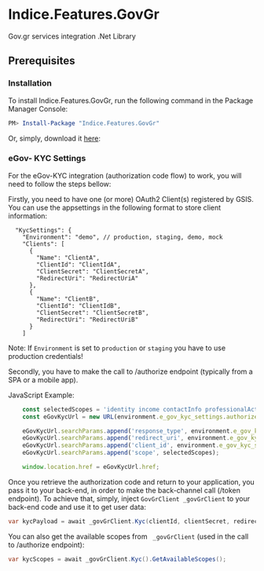 # Indice.Features.GovGr

Gov.gr services integration .Net Library

## Prerequisites

### Installation

To install Indice.Features.GovGr, run the following command in the Package Manager Console:

```powershell
PM> Install-Package "Indice.Features.GovGr"
```

Or, simply, download it [here](https://www.nuget.org/packages/Indice.Features.GovGr/):

### eGov- KYC Settings

For the eGov-KYC integration (authorization code flow) to work, you will need to follow the steps bellow:

Firstly, you need to have one (or more) OAuth2 Client(s) registered by GSIS. You can use the appsettings in the following format to store client information:

```
  "KycSettings": {
    "Environment": "demo", // production, staging, demo, mock
    "Clients": [
      {
        "Name": "ClientA",
        "ClientId": "ClientIdA",
        "ClientSecret": "ClientSecretA",
        "RedirectUri": "RedirectUriA"
      },
      {
        "Name": "ClientB",
        "ClientId": "ClientIdB",
        "ClientSecret": "ClientSecretB",
        "RedirectUri": "RedirectUriB"
      }
    ]
```

Note: If `Environment` is set to `production` or `staging` you have to use production credentials!

Secondly, you have to make the call to /authorize endpoint (typically from a SPA or a mobile app).

JavaScript Example:

```javascript
    const selectedScopes = 'identity income contactInfo professionalActivity';
    const eGovKycUrl = new URL(environment.e_gov_kyc_settings.authorize_endpoint);

    eGovKycUrl.searchParams.append('response_type', environment.e_gov_kyc_settings.response_type); // typically 'code'
    eGovKycUrl.searchParams.append('redirect_uri', environment.e_gov_kyc_settings.redirect_uri);
    eGovKycUrl.searchParams.append('client_id', environment.e_gov_kyc_settings.client_id);
    eGovKycUrl.searchParams.append('scope', selectedScopes);

    window.location.href = eGovKycUrl.href;
```

Once you retrieve the authorization code and return to your application, you pass it to your back-end, in order to make the back-channel call (/token endpoint). To achieve that, simply, inject `GovGrClient _govGrClient` to your back-end code and use it to get user data:

```csharp
var kycPayload = await _govGrClient.Kyc(clientId, clientSecret, redirectUri, environment).GetDataAsync(code);
```

You can also get the available scopes from ` _govGrClient` (used in the call to /authorize endpoint):

```csharp
var kycScopes = await _govGrClient.Kyc().GetAvailableScopes();
```